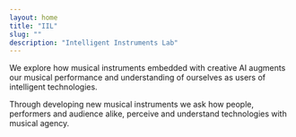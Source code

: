 ```yaml
---
layout: home
title: "IIL"
slug: ""
description: "Intelligent Instruments Lab"
---
```


We explore how musical instruments embedded with creative AI augments our musical performance and understanding of ourselves as users of intelligent technologies.

Through developing new musical instruments we ask how people, performers and audience alike, perceive and understand technologies with musical agency.

